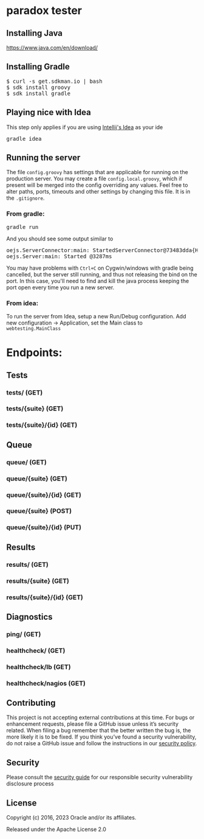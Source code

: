 # paradox tester

## Installing Java

https://www.java.com/en/download/

## Installing Gradle

<pre>
$ curl -s get.sdkman.io | bash
$ sdk install groovy
$ sdk install gradle
</pre>

## Playing nice with Idea
This step only applies if you are using [Intellij's Idea](http://www.jetbrains.com/idea/) as your ide
<pre>
gradle idea
</pre>

## Running the server
The file `config.groovy` has settings that are applicable for running on the production server.  You may create a file
`config.local.groovy`, which if present will be merged into the config overriding any values.  Feel free to alter paths,
ports, timeouts and other settings by changing this file.  It is in the `.gitignore`.

### From gradle:
<pre>
gradle run
</pre>

And you should see some output similar to 
<pre>
oejs.ServerConnector:main: StartedServerConnector@73483dda{HTTP/.1,[http/1.1]}{0.0.0.0:8080}
oejs.Server:main: Started @3287ms
</pre>
You may have problems with `Ctrl+C` on Cygwin/windows with gradle being cancelled, but the server still running, and thus
not releasing the bind on the port.  In this case, you'll need to find and kill the java process keeping the port open 
every time you run a new server.

### From idea:
To run the server from Idea, setup a new Run/Debug configuration.  Add new configuration -> Application, set the Main 
class to `webtesting.MainClass`

# Endpoints:
## Tests
### tests/ (GET)
### tests/{suite} (GET)
### tests/{suite}/{id} (GET)
## Queue
### queue/ (GET)
### queue/{suite} (GET)
### queue/{suite}/{id} (GET)
### queue/{suite} (POST)
### queue/{suite}/{id} (PUT)
## Results
### results/ (GET)
### results/{suite} (GET)
### results/{suite}/{id} (GET)
## Diagnostics
### ping/ (GET)
### healthcheck/ (GET)
### healthcheck/lb (GET)
### healthcheck/nagios (GET)

## Contributing

This project is not accepting external contributions at this time. For bugs or enhancement requests, please file a GitHub issue unless it’s security related. When filing a bug remember that the better written the bug is, the more likely it is to be fixed. If you think you’ve found a security vulnerability, do not raise a GitHub issue and follow the instructions in our [security policy](./SECURITY.md).

## Security

Please consult the [security guide](./SECURITY.md) for our responsible security vulnerability disclosure process

## License

Copyright (c) 2016, 2023 Oracle and/or its affiliates.

Released under the Apache License 2.0
